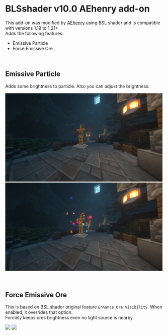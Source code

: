 # BLSshader v10.0 AEhenry add-on

This add-on was modified by [AEhenry]() using BSL shader and is compatible with versions 1.19 to 1.21+ <br/>
Adds the following features:
- Emissive Particle
- Force Emissive Ore

<br/>

## Emissive Particle
Adds some brightness to particle. Also you can adjust the brightness. 

<img src="preview/EP_off.png" width="500px"> <img src="preview/EP_on.png" width="500px"> 


<br/>

## Force Emissive Ore
This is based on BSL shader original feature `Enhance Ore Visibility`. When enabled, it overrides that option. <br/>
Forcibly keeps ores brightness even no light source is nearby.

<img src="preview/FMO_off.png" width="500px"> <img src="preview/FMO_on.png" width="500px"> 
